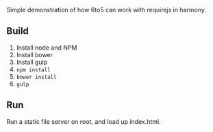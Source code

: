 Simple demonstration of how 6to5 can work with requirejs in harmony.

## Build

1. Install node and NPM
2. Install bower
3. Install gulp
5. `npm install`
4. `bower install`
6. `gulp`

## Run
Run a static file server on root, and load up index.html.